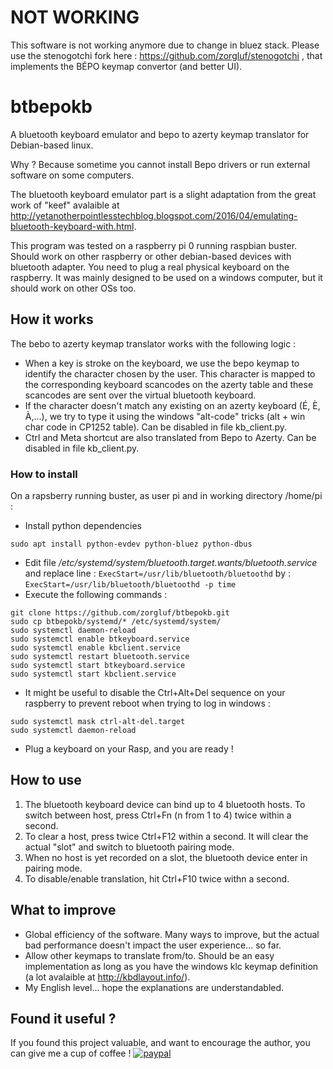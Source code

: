 # NOT WORKING

This software is not working anymore due to change in bluez stack. Please use the stenogotchi fork here : https://github.com/zorgluf/stenogotchi , that implements the BÉPO keymap convertor (and better UI).

# btbepokb

A bluetooth keyboard emulator and bepo to azerty keymap translator for Debian-based linux.

Why ? Because sometime you cannot install Bepo drivers or run external software on some computers. 

The bluetooth keyboard emulator part is a slight adaptation from the great work of "keef" avalaible at http://yetanotherpointlesstechblog.blogspot.com/2016/04/emulating-bluetooth-keyboard-with.html.

This program was tested on a raspberry pi 0 running raspbian buster. Should work on other raspberry or other debian-based devices with bluetooth adapter. You need to plug a real physical keyboard on the raspberry. It was mainly designed to be used on a windows computer, but it should work on other OSs too. 

## How it works

The bebo to azerty keymap translator works with the following logic :
* When a key is stroke on the keyboard, we use the bepo keymap to identify the character chosen by the user. This character is mapped to the corresponding keyboard scancodes on the azerty table and these scancodes are sent over the virtual bluetooth keyboard.
* If the character doesn't match any existing on an azerty keyboard (É, È, À,...), we try to type it using the windows "alt-code" tricks (alt + win char code in CP1252 table). Can be disabled in file kb_client.py.
* Ctrl and Meta shortcut are also translated from Bepo to Azerty. Can be disabled in file kb_client.py.

### How to install

On a rapsberry running buster, as user pi and in working directory /home/pi :

* Install python dependencies
```
sudo apt install python-evdev python-bluez python-dbus
```
* Edit file */etc/systemd/system/bluetooth.target.wants/bluetooth.service* and replace line :
```ExecStart=/usr/lib/bluetooth/bluetoothd```
by :
```ExecStart=/usr/lib/bluetooth/bluetoothd -p time```
* Execute the following commands :
```
git clone https://github.com/zorgluf/btbepokb.git
sudo cp btbepokb/systemd/* /etc/systemd/system/
sudo systemctl daemon-reload
sudo systemctl enable btkeyboard.service
sudo systemctl enable kbclient.service
sudo systemctl restart bluetooth.service
sudo systemctl start btkeyboard.service
sudo systemctl start kbclient.service
```
* It might be useful to disable the Ctrl+Alt+Del sequence on your raspberry to prevent reboot when trying to log in windows :
```
sudo systemctl mask ctrl-alt-del.target
sudo systemctl daemon-reload
```
* Plug a keyboard on your Rasp, and you are ready !


## How to use

1. The bluetooth keyboard device can bind up to 4 bluetooth hosts. To switch between host, press Ctrl+Fn (n from 1 to 4) twice within a second.
2. To clear a host, press twice Ctrl+F12 within a second. It will clear the actual "slot" and switch to bluetooth pairing mode.
3. When no host is yet recorded on a slot, the bluetooth device enter in pairing mode. 
4. To disable/enable translation, hit Ctrl+F10 twice withn a second.



## What to improve

* Global efficiency of the software. Many ways to improve, but the actual bad performance doesn't impact the user experience... so far.
* Allow other keymaps to translate from/to. Should be an easy implementation as long as you have the windows klc keymap definition (a lot avalaible at http://kbdlayout.info/).
* My English level... hope the explanations are understandabled.


## Found it useful ?

If you found this project valuable, and want to encourage the author, you can give me a cup of coffee !
[![paypal](https://www.paypalobjects.com/en_US/i/btn/btn_donateCC_LG.gif)](https://www.paypal.com/cgi-bin/webscr?cmd=_s-xclick&hosted_button_id=TRY8KXAN39KJL&source=url)

